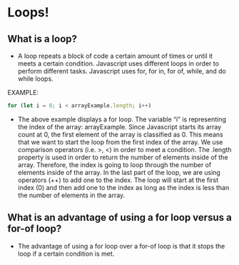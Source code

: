 # Loops!

## What is a loop?

- A loop repeats a block of code a certain amount of times or until it meets a certain condition. Javascript uses different loops in order to perform different tasks. Javascript uses for, for in, for of, while, and do while loops.

EXAMPLE:
```js
for (let i = 0; i < arrayExample.length; i++)
```
- The above example displays a for loop. The variable “i” is representing the index of the array: arrayExample. Since Javascript starts its array count at 0, the first element of the array is classified as 0. This means that we want to start the loop from the first index of the array. We use comparison operators (i.e. >, <) in order to meet a condition. The .length property is used in order to return the number of elements inside of the array. Therefore, the index is going to loop through the number of elements inside of the array. In the last part of the loop, we are using operators (++) to add one to the index. The loop will start at the first index (0) and then add one to the index as long as the index is less than the number of elements in the array.

## What is an advantage of using a for loop versus a for-of loop?

- The advantage of using a for loop over a for-of loop is that it stops the loop if a certain condition is met.